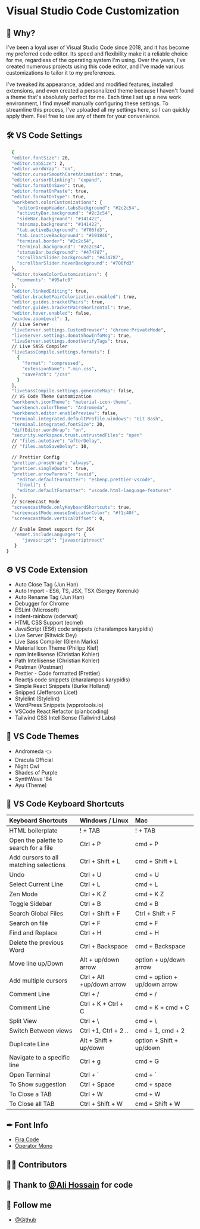# Visual Studio Code Customization

## 📝 Why?

I've been a loyal user of Visual Studio Code since 2018, and it has become my preferred code editor. Its speed and flexibility make it a reliable choice for me, regardless of the operating system I'm using. Over the years, I've created numerous projects using this code editor, and I've made various customizations to tailor it to my preferences.

I've tweaked its appearance, added and modified features, installed extensions, and even created a personalized theme because I haven't found a theme that's absolutely perfect for me. Each time I set up a new work environment, I find myself manually configuring these settings. To streamline this process, I've uploaded all my settings here, so I can quickly apply them. Feel free to use any of them for your convenience.

## 🛠 VS Code Settings

```bash
  {
  "editor.fontSize": 20,
  "editor.tabSize": 2,
  "editor.wordWrap": "on",
  "editor.cursorSmoothCaretAnimation": true,
  "editor.cursorBlinking": "expand",
  "editor.formatOnSave": true,
  "editor.formatOnPaste": true,
  "editor.formatOnType": true,
  "workbench.colorCustomizations": {
    "editorGroupHeader.tabsBackground": "#2c2c54",
    "activityBar.background": "#2c2c54",
    "sideBar.background": "#141422",
    "minimap.background": "#141422",
    "tab.activeBackground": "#706fd3",
    "tab.inactiveBackground": "#191846",
    "terminal.border": "#2c2c54",
    "terminal.background": "#2c2c54",
    "statusBar.background": "#474787",
    "scrollbarSlider.background": "#474787",
    "scrollbarSlider.hoverBackground": "#706fd3"
  },
  "editor.tokenColorCustomizations": {
    "comments": "#95afc0"
  },
  "editor.linkedEditing": true,
  "editor.bracketPairColorization.enabled": true,
  "editor.guides.bracketPairs": true,
  "editor.guides.bracketPairsHorizontal": true,
  "editor.hover.enabled": false,
  "window.zoomLevel": 1,
  // Live Server
  "liveServer.settings.CustomBrowser": "chrome:PrivateMode",
  "liveServer.settings.donotShowInfoMsg": true,
  "liveServer.settings.donotVerifyTags": true,
  // Live SASS Compiler
  "liveSassCompile.settings.formats": [
    {
      "format": "compressed",
      "extensionName": ".min.css",
      "savePath": "/css"
    }
  ],
  "liveSassCompile.settings.generateMap": false,
  // VS Code Theme Customization
  "workbench.iconTheme": "material-icon-theme",
  "workbench.colorTheme": "Andromeda",
  "workbench.editor.enablePreview": false,
  "terminal.integrated.defaultProfile.windows": "Git Bash",
  "terminal.integrated.fontSize": 20,
  "diffEditor.wordWrap": "on",
  "security.workspace.trust.untrustedFiles": "open"
  // "files.autoSave": "afterDelay",
  // "files.autoSaveDelay": 10,

  // Prettier Config
  "prettier.proseWrap": "always",
  "prettier.singleQuote": true,
  "prettier.arrowParens": "avoid",
    "editor.defaultFormatter": "esbenp.prettier-vscode",
    "[html]": {
    "editor.defaultFormatter": "vscode.html-language-features"
  },
  // Screencast Mode
  "screencastMode.onlyKeyboardShortcuts": true,
  "screencastMode.mouseIndicatorColor": "#f1c40f",
  "screencastMode.verticalOffset": 0,

  // Enable Emmet support for JSX
   "emmet.includeLanguages": {
      "javascript": "javascriptreact"
   }
}

```

## ⚙️ VS Code Extension

- Auto Close Tag (Jun Han)
- Auto Import - ES6, TS, JSX, TSX (Sergey Korenuk)
- Auto Rename Tag (Jun Han)
- Debugger for Chrome
- ESLint (Microsoft)
- indent-rainbow (oderwat)
- HTML CSS Support (ecmel)
- JavaScript (ES6) code snippets (charalampos karypidis)
- Live Server (Ritwick Dey)
- Live Sass Compiler (Glenn Marks)
- Material Icon Theme (Philipp Kief)
- npm Intellisense (Christian Kohler)
- Path Intellisense (Christian Kohler)
- Postman (Postman)
- Prettier - Code formatted (Prettier)
- Reactjs code snippets (charalampos karypidis)
- Simple React Snippets (Burke Holland)
- Snipped (Jefferson Licet)
- Stylelint (Stylelint)
- WordPress Snippets (wpprotools.io)
- VSCode React Refactor (planbcoding)
- Tailwind CSS IntelliSense (Tailwind Labs)

## 🎨 VS Code Themes

- Andromeda 👈
- Dracula Official
- Night Owl
- Shades of Purple
- SynthWave '84
- Ayu (Theme)

## 🔑 VS Code Keyboard Shortcuts

| Keyboard Shortcuts                     | Windows / Linux           | Mac                          |
| :------------------------------------- | :------------------------ | :--------------------------- |
| HTML boilerplate                       | ! + TAB                   | ! + TAB                      |
| Open the palette to search for a file  | Ctrl + P                  | cmd + P                      |
| Add cursors to all matching selections | Ctrl + Shift + L          | cmd + Shift + L              |
| Undo                                   | Ctrl + U                  | cmd + U                      |
| Select Current Line                    | Ctrl + L                  | cmd + L                      |
| Zen Mode                               | Ctrl + K Z                | cmd + K Z                    |
| Toggle Sidebar                         | Ctrl + B                  | cmd + B                      |
| Search Global Files                    | Ctrl + Shift + F          | Ctrl + Shift + F             |
| Search on file                         | Ctrl + F                  | cmd + F                      |
| Find and Replace                       | Ctrl + H                  | cmd + H                      |
| Delete the previous Word               | Ctrl + Backspace          | cmd + Backspace              |
| Move line up/Down                      | Alt + up/down arrow       | option + up/down arrow       |
| Add multiple cursors                   | Ctrl + Alt +up/down arrow | cmd + option + up/down arrow |
| Comment Line                           | Ctrl + /                  | cmd + /                      |
| Comment Line                           | Ctrl + K + Ctrl + C       | cmd + K + cmd + C            |
| Split View                             | Ctrl + \                  | cmd + \                      |
| Switch Between views                   | Ctrl +1, Ctrl + 2 ..      | cmd + 1, cmd + 2             |
| Duplicate Line                         | Alt + Shift + up/down     | option + Shift + up/down     |
| Navigate to a specific line            | Ctrl + g                  | cmd + G                      |
| Open Terminal                          | Ctrl + `                  | cmd + `                      |
| To Show suggestion                     | Ctrl + Space              | cmd + space                  |
| To Close a TAB                         | Ctrl + W                  | cmd + W                      |
| To Close all TAB                       | Ctrl + Shift + W          | cmd + Shift + W              |

## ✒ Font Info

- [Fira Code](https://fonts.google.com/specimen/Fira+Code)
- [Operator Mono](https://www.typography.com/fonts/operator/styles)

## 🧑‍💻 Contributors

## 🥰 Thank to [@Ali Hossain](https://github.com/shovoalways/) for code

## 🥰 Follow me

- [@Github](https://github.com/HadiAnik/)
